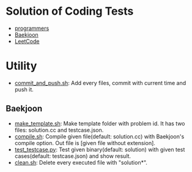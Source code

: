 # Solution of Coding Tests
- [programmers](https://programmers.co.kr/)
- [Baekjoon](https://www.acmicpc.net/)
- [LeetCode](https://leetcode.com/)

# Utility
- [commit_and_push.sh](./commit_and_push.sh): Add every files, commit with current time and push it.
## Baekjoon
- [make_template.sh](./Baekjoon/compile.sh): Make template folder with problem id. It has two files: solution.cc and testcase.json.
- [compile.sh](./Baekjoon/compile.sh): Compile given file(default: solution.cc) with Baekjoon's compile option. Out file is \[given file without extension\].
- [test_testcase.py](./Baekjoon/test_testcase.py): Test given binary(default: solution) with given test cases(default: testcase.json) and show result.
- [clean.sh](./Baekjoon/clean.sh): Delete every executed file with "solution*".